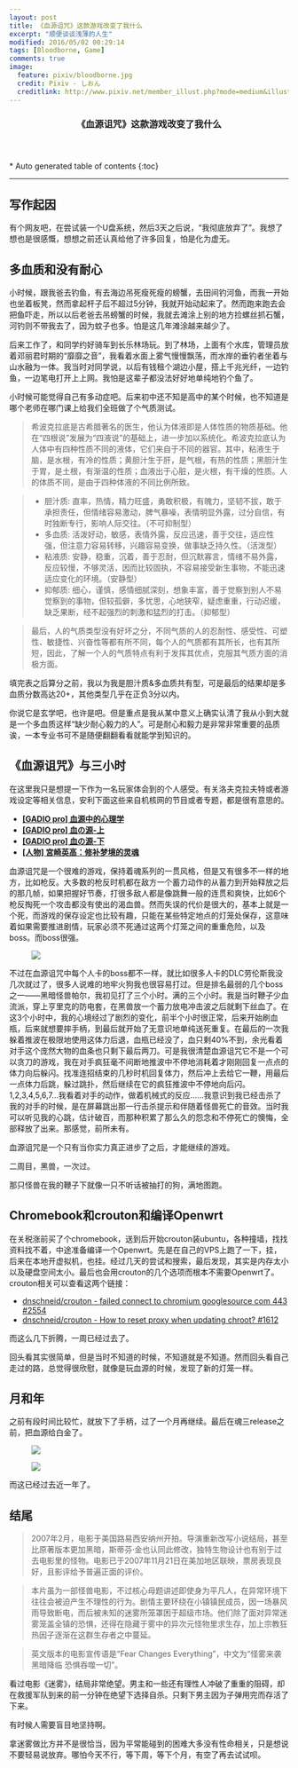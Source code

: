 ```yaml
---
layout: post
title: 《血源诅咒》这款游戏改变了我什么
excerpt: "顺便谈谈浅薄的人生"
modified: 2016/05/02 00:29:14
tags: [Bloodborne, Game]
comments: true
image:
  feature: pixiv/bloodborne.jpg
  credit: Pixiv - しおん
  creditlink: http://www.pixiv.net/member_illust.php?mode=medium&illust_id=54649364
---
```


<section id="table-of-contents" class="toc">
  <header>
    <h3>《血源诅咒》这款游戏改变了我什么</h3>
  </header>
<div id="drawer" markdown="1">
*  Auto generated table of contents
{:toc}
</div>
</section><!-- /#table-of-contents -->

------

## 写作起因

有个网友吧，在尝试装一个U盘系统，然后3天之后说，“我彻底放弃了”。我想了想也是很感慨，想想之前还认真给他了许多回复，怕是化为虚无。

## 多血质和没有耐心

小时候，跟我爸去钓鱼，有去海边吊死瘦死瘦的螃蟹，去田间钓河鱼，而我一开始也坐着板凳，然而拿起杆子后不超过5分钟，我就开始动起来了。然而跑来跑去会把鱼吓走，所以以后老爸去吊螃蟹的时候，我就去滩涂上别的地方捡螺丝抓石蟹，河钓则不带我去了，因为蚊子也多。怕是这几年滩涂越来越少了。

后来工作了，和同学约好骑车到长乐林场玩。到了林场，上面有个水库，管理员放着邓丽君时期的“靡靡之音”，我看着水面上雾气慢慢飘荡，而水岸的垂钓者坐着与山水融为一体。我当时对同学说，以后有钱租个湖边小屋，搭上千兆光纤，一边钓鱼，一边笔电打开上上网。我怕是这辈子都没法好好地单纯地钓个鱼了。

小时候可能觉得自己有多动症吧。后来初中还不知是高中的某个时候，也不知道是哪个老师在哪门课上给我们全班做了个气质测试。

> 希波克拉底是古希腊著名的医生，他认为体液即是人体性质的物质基础。他在“四根说”发展为“四液说”的基础上，进一步加以系统化。希波克拉底认为人体中有四种性质不同的液体，它们来自于不同的器官。其中，粘液生于脑，是水根，有冷的性质；黄胆汁生于肝，是气根，有热的性质；黑胆汁生于胃，是土根，有渐温的性质；血液出于心脏，是火根，有干燥的性质。人的体质不同，是由于四种体液的不同比例所致。

> - 胆汁质: 直率，热情，精力旺盛，勇敢积极，有魄力，坚韧不拔，敢于承担责任，但情绪容易激动，脾气暴噪，表情明显外露，过分自信，有时独断专行，影响人际交往。（不可抑制型）
> - 多血质: 活泼好动，敏感，表情外露，反应迅速，善于交往，适应性强，但注意力容易转移，兴趣容易变换，做事缺乏持久性。（活泼型）
> - 粘液质: 安静，稳重，沉着，善于忍耐，但沉默寡言，情绪不易外露，反应较慢，不够灵活，因而比较固执，不容易接受新生事物，不能迅速适应变化的环境。（安静型）
> - 抑郁质: 细心，谨慎，感情细腻深刻，想象丰富，善于觉察到别人不易觉察到的事物，但较孤僻，多忧思，心地狭窄，疑虑重重，行动迟缓，缺乏果断，经不起强烈的刺激和猛烈的打击。（抑郁型）

> 最后，人的气质类型没有好坏之分，不同气质的人的忍耐性、感受性、可塑性、敏捷性、兴奋性等都有所不同，每个人的气质都有其所长，也有其所短，因此，了解一个人的气质特点有利于发挥其优点，克服其气质方面的消极方面。

填完表之后算分之前，我以为我是胆汁质&多血质共有型，可是最后的结果却是多血质分数高达20+，其他类型几乎在正负3分以内。

你说它是玄学吧，也许是吧。但是重点是我从某中意义上确实认清了我从小到大就是一个多血质这样“缺少耐心毅力的人”。可是耐心和毅力是非常非常重要的品质诶，一本专业书可不是随便翻翻看看就能学到知识的。

## 《血源诅咒》与三小时

在这里我只是想提一下作为一名玩家体会到的个人感受。有关洛夫克拉夫特或者游戏设定等相关信息，安利下面这些来自机核网的节目或者专题，都是很有意思的。

- [**[GADIO pro] 血源中的心理学**](http://www.g-cores.com/volumes/15032)
- [**[GADIO pro] 血の源-上**](http://www.g-cores.com/volumes/15138)
- [**[GADIO pro] 血の源-下**](http://www.g-cores.com/volumes/15166)
- [**[人物] 宮崎英高：修补梦境的灵魂**](http://www.g-cores.com/articles/15047)

血源诅咒是一个很难的游戏，保持着魂系列的一贯风格，但是又有很多不一样的地方，比如枪反。大多数的枪反时机都在敌方一个蓄力动作的从蓄力到开始释放之后的那几帧，如果把握好节奏，打很多敌人都是像跳舞一般的连贯和爽快，比如6个枪反掏死一个攻击都没有使出的渴血兽。然而失误的代价是很大的，基本上就是一个死，而游戏的保存设定也比较有趣，只能在某些特定地点的灯笼处保存，这意味着如果需要推进剧情，玩家必须不死通过这两个灯笼之间的重重危险，以及boss。而boss很强。

<figure>
	<a href="{{ site.url }}/images/2016-05-02-what-does-the-game-bloodborne-changes-me/Mergo's_Wet_Nurse.jpg"><img src="{{ site.url }}/images/2016-05-02-what-does-the-game-bloodborne-changes-me/Mergo's_Wet_Nurse.jpg"></a>
</figure>

不过在血源诅咒中每个人卡的boss都不一样，就比如很多人卡的DLC劳伦斯我没几次就过了，很多人说难的地牢火狗我也很容易打过。但是排名最弱的几个boss之一——黑暗怪兽帕尔，我初见打了三个小时。满的三个小时。我是当时鞭子少血流派，穿上亨里克的防电套，在黑兽放一个蓄力放电冲击波之后就剩下丝血了。在这3个小时中，我的心境经过了剧烈的变化，前半个小时很正常，后来开始刷血瓶，后来就想要摔手柄，到最后就开始了无意识地单纯送死重复。在最后的一次我躲着推波在极限地使用这体力后退，血瓶已经没了，血只剩40%不到，余光看着对手这个庞然大物的血条也只剩下最后两刀。可是我很清楚血源诅咒它不是一个可以贪刀的游戏，我在对手疯狂毫不间断地推波中不停地消耗着才刚刚回复一点点的体力向后躲闪。找准连招结束的几秒时机回复体力，然后冲上去给它一鞭，用最后一点体力后跳，躲过跳扑，然后继续在它的疯狂推波中不停地向后闪。1,2,3,4,5,6,7...我看着对手的动作，做着机械式的反应……我意识到我已经击杀了我的对手的时候，是在屏幕跳出那一行击杀提示和伴随着怪兽死亡的音效。当时我可以听见我的心跳，估计破百，而那种积累了那么久的怨念和不停死亡的懊悔，全部释放了出来。那感觉，前所未有。

血源诅咒是一个只有当你实力真正进步了之后，才能继续的游戏。

二周目，黑兽，一次过。

那只怪兽在我的鞭子下就像一只不听话被抽打的狗，满地图跑。

## Chromebook和crouton和编译Openwrt

在关税涨前买了个chromebook，送到后开始crouton装ubuntu，各种撞墙，找找资料找不着，中途准备编译一个Openwrt。先是在自己的VPS上跑了一下，挂，后来在本地开虚拟机，也挂。经过几天的尝试和搜索，最后发现，其实是内存太小以及硬盘空间太小。最后也会用crouton的几个选项而根本不需要Openwrt了。crouton相关可以查看这两个链接：

- [dnschneid/crouton - failed connect to chromium googlesource com 443 #2554](https://github.com/dnschneid/crouton/issues/2554)
- [dnschneid/crouton - How to reset proxy when updating chroot? #1612](https://github.com/dnschneid/crouton/issues/1612)

而这么几下折腾，一周已经过去了。

回头看其实很简单，但是当时不知道的时候，不知道就是不知道。然而回头看自己走过的路，总觉得很欣慰，就像是玩血源的时候，发现了新的灯笼一样。

## 月和年

之前有段时间比较忙，就放下了手柄，过了一个月再继续。最后在魂三release之前，把血源给白金了。

<figure>
	<a href="{{ site.url }}/images/2016-05-02-what-does-the-game-bloodborne-changes-me/Old_Hunter's_Essence.jpg"><img src="{{ site.url }}/images/2016-05-02-what-does-the-game-bloodborne-changes-me/Old_Hunter's_Essence.jpg"></a>
</figure>

<figure>
	<a href="{{ site.url }}/images/2016-05-02-what-does-the-game-bloodborne-changes-me/platinum.jpg"><img src="{{ site.url }}/images/2016-05-02-what-does-the-game-bloodborne-changes-me/platinum.jpg"></a>
</figure>

而这已经过去近一年了。

## 结尾

> 2007年2月，电影于美国路易西安纳州开拍。导演重新改写小说结局，甚至比原著版本更加黑暗，斯蒂芬·金也认同此修改，独特生物设计也有别于过去电影里的怪物。电影已于2007年11月21日在美加地区联映，票房表现良好，且影评给予普遍正面的评价。

> 本片虽为一部怪兽电影，不过核心母题讲述即使身为平凡人，在异常环境下往往会被迫产生不理性的行为。剧情主要环绕在小镇镇民成员，因一场暴风雨导致断电，而后被未知的迷雾所笼罩困于超级市场。他们除了面对异常迷雾笼盖全镇的恐惧，还得在隐藏于雾中的异次元怪物里求生存，加上宗教狂热因子逐渐在这群生存者之中蔓延。

> 英文版本的电影宣传语是“Fear Changes Everything”，中文为“怪雾来袭 黑暗降临 恐惧吞噬一切”。

看过电影《迷雾》，结局非常绝望。男主和一些还有理性人冲破了重重的阻碍，却在救援军队到来的前一分钟在绝望下选择自杀。只剩下男主因为子弹用完而存活了下来。

有时候人需要盲目地坚持啊。

拿迷雾做比方并不是很恰当，因为平常能碰到的困难大多没有性命相关，只是想说不要轻易说放弃。哪怕今天不行，等下周，等下个月，有空了再去试试呗。
